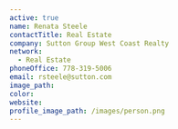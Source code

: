 ```yaml
---
active: true
name: Renata Steele
contactTitle: Real Estate
company: Sutton Group West Coast Realty
network:
  - Real Estate
phoneOffice: 778-319-5006
email: rsteele@sutton.com
image_path:
color:
website:
profile_image_path: /images/person.png
---
```




